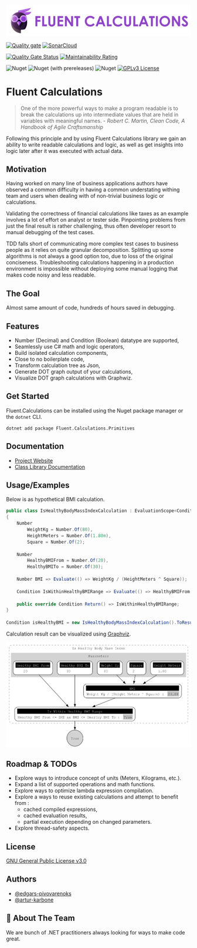 
![Logo](https://raw.githubusercontent.com/jitt-team/jitt-me/main/assets/fluent.calculations.git.top.banner.med.png)

[![Quality gate](https://sonarcloud.io/api/project_badges/quality_gate?project=jitt-team_fluent-calculations-primitives)](https://sonarcloud.io/summary/new_code?id=jitt-team_fluent-calculations-primitives)
[![SonarCloud](https://sonarcloud.io/images/project_badges/sonarcloud-white.svg)](https://sonarcloud.io/summary/new_code?id=jitt-team_fluent-calculations-primitives)

[![Quality Gate Status](https://sonarcloud.io/api/project_badges/measure?project=jitt-team_fluent-calculations-primitives&metric=alert_status)](https://sonarcloud.io/summary/new_code?id=jitt-team_fluent-calculations-primitives)
[![Maintainability Rating](https://sonarcloud.io/api/project_badges/measure?project=jitt-team_fluent-calculations-primitives&metric=sqale_rating)](https://sonarcloud.io/summary/new_code?id=jitt-team_fluent-calculations-primitives)

![Nuget](https://img.shields.io/nuget/v/Fluent.Calculations.Primitives)
![Nuget (with prereleases)](https://img.shields.io/nuget/vpre/Fluent.Calculations.Primitives)
![Nuget](https://img.shields.io/nuget/dt/Fluent.Calculations.Primitives)
[![GPLv3 License](https://img.shields.io/badge/License-GPL%20v3-yellow.svg)](https://opensource.org/license/gpl-3-0/)

# Fluent Calculations
> One of the more powerful ways to make a program readable is to break the calculations up into intermediate values that are held in variables with meaningful names. - _Robert C. Martin, Clean Code, A Handbook of Agile Craftsmanship_

Following this principle and by using Fluent Calculations library we gain an ability to write readable calculations and logic, as well as get insights into logic later after it was executed with actual data.

## Motivation
Having worked on many line of business applications authors have observed a common difficulty in having a common understating withing team and users when dealing with of non-trivial business logic or calculations. 

Validating the correctness of financial calculations like taxes as an example involves a lot of effort on analyst or tester side. Pinpointing problems from just the final result is rather challenging, thus often developer resort to manual debugging of the test cases.

TDD falls short of communicating more complex test cases to business people as it relies on quite granular decomposition. 
Splitting up some algorithms is not always a good option too, due to loss of the original conciseness. 
Troubleshooting calculations happening in a production environment is impossible without deploying 
some manual logging that makes code noisy and less readable.

## The Goal

Almost same amount of code, hundreds of hours saved in debugging.

## Features

- Number (Decimal) and Condition (Boolean) datatype are supported,
- Seamlessly use C# math and logic operators,
- Build isolated calculation components,
- Close to no boilerplate code,
- Transform calculation tree as Json,
- Generate DOT graph output of your calculations,
- Visualize DOT graph calculations with Graphwiz.


## Get Started

Fluent.Calculations can be installed using the Nuget package manager or the `dotnet` CLI.

```
dotnet add package Fluent.Calculations.Primitives
```

## Documentation

- [Project Website](https://fcp-project.jitt.me/)
- [Class Library Documentation](https://fcp-api-browser.jitt.me/)


## Usage/Examples

Below is as hypothetical BMI calculation.

```c#
public class IsHealthyBodyMassIndexCalculation : EvaluationScope<Condition>
{
    Number
        WeightKg = Number.Of(80),
        HeightMeters = Number.Of(1.80m),
        Square = Number.Of(2);

    Number
        HealthyBMIFrom = Number.Of(20),
        HealthyBMITo = Number.Of(30);

    Number BMI => Evaluate(() => WeightKg / (HeightMeters ^ Square));

    Condition IsWithinHealthyBMIRange => Evaluate(() => HealthyBMIFrom <= BMI && BMI <= HealthyBMITo);

    public override Condition Return() => IsWithinHealthyBMIRange;
}

Condition isHealthyBMI = new IsHealthyBodyMassIndexCalculation().ToResult();
```

Calculation result can be visualized using [Graphviz](https://graphviz.org/).

![BMI calculation visualization](../assets/example/fluent-calculation-demo.dot.png)


## Roadmap & TODOs
- Explore ways to introduce concept of units (Meters, Kilograms, etc.).
- Expand a list of supported operations and math functions.
- Explore ways to optimize lambda expression compilation.
- Explore a ways to reuse existing calculations and attempt to benefit from :
   - cached compiled expressions,
   - cached evaluation results,
   - partial execution depending on changed parameters.
- Explore thread-safety aspects.
 
## License

[GNU General Public License v3.0](https://github.com/jitt-team/fluent-calculations-primitives/blob/2ada80ea405e5ce6198ef1a8973dc23a83bc20c1/LICENSE)


## Authors

- [@edgars-pivovarenoks](https://www.github.com/edgars-pivovarenoks)
- [@artur-karbone](https://www.github.com/arturkarbone)

## 🚀 About The Team
We are bunch of .NET practitioners always looking for ways to make code great.

